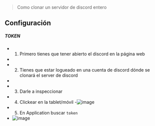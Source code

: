 > Como clonar un servidor de discord entero


## Configuración

##### **TOKEN**

- 1. Primero tienes que tener abierto el discord en la página web
- 
- 2. Tienes que estar logueado en una cuenta de discord dónde se clonará el server de discord
- 
- 3. Darle a inspeccionar 
- 4. Clickear en la tablet/móvil 
-![image](https://user-images.githubusercontent.com/87767165/178582435-e76aefcd-4b87-449b-bd25-7c206b051b04.png)
- 5. En Application buscar `token` 
- ![image](https://user-images.githubusercontent.com/87767165/178582661-7815b4ba-bdd7-4d08-ac90-a4b844af30f1.png)
